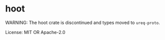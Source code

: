 # hoot

WARNING: The hoot crate is discontinued and types moved to `ureq-proto`.

License: MIT OR Apache-2.0
